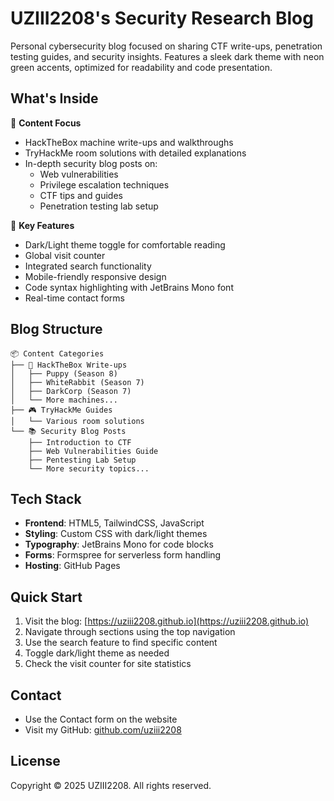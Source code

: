 # UZIII2208's Security Research Blog

Personal cybersecurity blog focused on sharing CTF write-ups, penetration testing guides, and security insights. Features a sleek dark theme with neon green accents, optimized for readability and code presentation.

## What's Inside

🎯 **Content Focus**
- HackTheBox machine write-ups and walkthroughs
- TryHackMe room solutions with detailed explanations
- In-depth security blog posts on:
  - Web vulnerabilities
  - Privilege escalation techniques
  - CTF tips and guides
  - Penetration testing lab setup

🎨 **Key Features**
- Dark/Light theme toggle for comfortable reading
- Global visit counter
- Integrated search functionality
- Mobile-friendly responsive design
- Code syntax highlighting with JetBrains Mono font
- Real-time contact forms

## Blog Structure

```
📦 Content Categories
├── 🎯 HackTheBox Write-ups
│   ├── Puppy (Season 8)
│   ├── WhiteRabbit (Season 7)
│   ├── DarkCorp (Season 7)
│   └── More machines...
├── 🎮 TryHackMe Guides
│   └── Various room solutions
└── 📚 Security Blog Posts
    ├── Introduction to CTF
    ├── Web Vulnerabilities Guide
    ├── Pentesting Lab Setup
    └── More security topics...
```

## Tech Stack

- **Frontend**: HTML5, TailwindCSS, JavaScript
- **Styling**: Custom CSS with dark/light themes
- **Typography**: JetBrains Mono for code blocks
- **Forms**: Formspree for serverless form handling
- **Hosting**: GitHub Pages

## Quick Start

1. Visit the blog: [https://uziii2208.github.io](https://uziii2208.github.io)
2. Navigate through sections using the top navigation
3. Use the search feature to find specific content
4. Toggle dark/light theme as needed
5. Check the visit counter for site statistics

## Contact

- Use the Contact form on the website
- Visit my GitHub: [github.com/uziii2208](https://github.com/uziii2208)

## License

Copyright © 2025 UZIII2208. All rights reserved.
